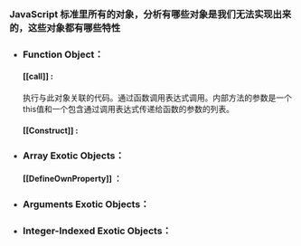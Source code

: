  ### JavaScript 标准里所有的对象，分析有哪些对象是我们无法实现出来的，这些对象都有哪些特性
- ### Function Object：
   #### [[call]] :
   执行与此对象关联的代码。通过函数调用表达式调用。内部方法的参数是一个this值和一个包含通过调用表达式传递给函数的参数的列表。
   #### [[Construct]] :
- ### Array Exotic Objects：
   #### [[DefineOwnProperty]] ：
- ### Arguments Exotic Objects：
- ### Integer-Indexed Exotic Objects：

